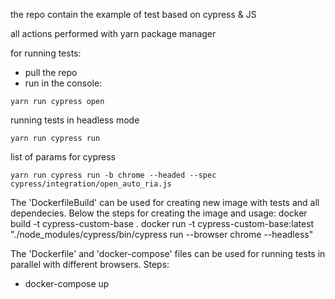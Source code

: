 the repo contain the example of test based on cypress & JS

all actions performed with yarn package manager

for running tests:
- pull the repo
- run in the console: 
```
yarn run cypress open
```
running tests in headless mode
```
yarn run cypress run
```
list of params for cypress
```
yarn run cypress run -b chrome --headed --spec cypress/integration/open_auto_ria.js
````

The 'DockerfileBuild' can be used for creating new image with tests and all dependecies.
Below the steps for creating the image and usage: 
docker build -t cypress-custom-base .
docker run -t cypress-custom-base:latest "./node_modules/cypress/bin/cypress run --browser chrome --headless"

The 'Dockerfile' and 'docker-compose' files can be used for running tests in parallel with different browsers.
Steps:
- docker-compose up